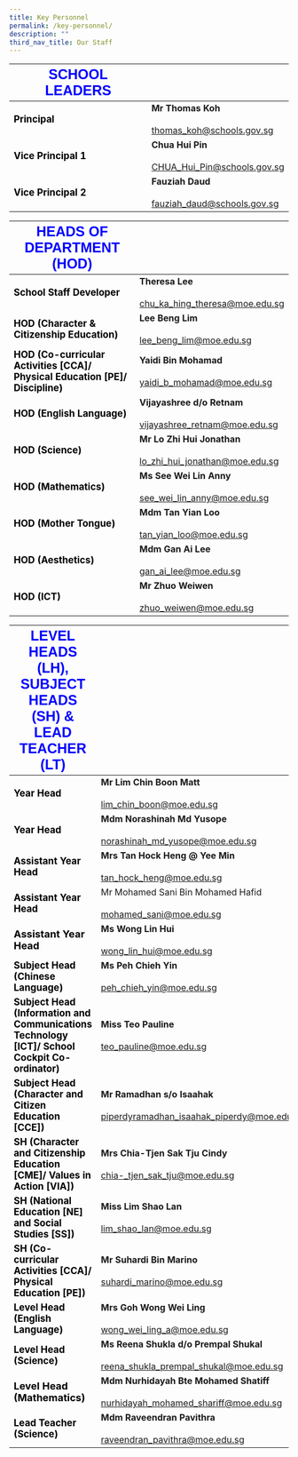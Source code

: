 ```yaml
---
title: Key Personnel
permalink: /key-personnel/
description: ""
third_nav_title: Our Staff
---
```

|  <strong style="color: blue; font-size: 25px; font-family: Arial;">SCHOOL LEADERS</strong>  |                         |
|------------------|----------------------------------------------------|
|<strong style="color: black; font-size: 17px;">Principal</strong>| **Mr Thomas Koh**<br><br><a href="mailto:thomas_koh@schools.gov.sg">thomas_koh@schools.gov.sg</a>     |
| <strong style="color: black; font-size: 17px;">Vice Principal 1 </strong>| **Chua Hui Pin**<br><br><a href="mailto:CHUA_Hui_Pin@schools.gov.sg">CHUA_Hui_Pin@schools.gov.sg</a> |
| <strong style="color: black; font-size: 17px;">Vice Principal 2</strong> | **Fauziah Daud**<br><br><a href="mailto:fauziah_daud@schools.gov.sg">fauziah_daud@schools.gov.sg |



| <strong style="color: blue; font-size: 25px; font-family: Arial;">HEADS OF DEPARTMENT (HOD)</strong>   |                                                       |
|------------------------------------------------------------------|-----------------------------------------------------------------|
| <strong style="color: black; font-size: 17px;">School Staff Developer</strong>    | **Theresa Lee**<br><br><a href="mailto:chu_ka_hing_theresa@moe.edu.sg">chu_ka_hing_theresa@moe.edu.sg           |
| <strong style="color: black; font-size: 17px;">HOD (Character & Citizenship Education) </strong>| **Lee Beng Lim**<br><br><a href="mailto:lee_beng_lim@moe.edu.sg ">lee_beng_lim@moe.edu.sg                  |
| <strong style="color: black; font-size: 17px;">HOD (Co-curricular Activities [CCA]/ Physical Education [PE]/ Discipline) </strong> | **Yaidi Bin Mohamad**<br><br><a href="mailto:yaidi_b_mohamad@moe.edu.sg "> yaidi_b_mohamad@moe.edu.sg         |
| <strong style="color: black; font-size: 17px;">HOD (English Language) </strong>                                                   | **Vijayashree d/o Retnam**<br><br><a href="mailto:vijayashree_retnam@moe.edu.sg ">vijayashree_retnam@moe.edu.sg |
| <strong style="color: black; font-size: 17px;">HOD (Science)</strong>                                                            | **Mr Lo Zhi Hui Jonathan**<br><br><a href="mailto:lo_zhi_hui_jonathan@moe.edu.sg ">lo_zhi_hui_jonathan@moe.edu.sg    |
| <strong style="color: black; font-size: 17px;">HOD (Mathematics)</strong>                                                         | **Ms See Wei Lin Anny**<br><br><a href="mailto:see_wei_lin_anny@moe.edu.sg ">see_wei_lin_anny@moe.edu.sg          |
| <strong style="color: black; font-size: 17px;">HOD (Mother Tongue)</strong>                                                       | **Mdm Tan Yian Loo**<br><br><a href="mailto:tan_yian_loo@moe.edu.sg ">tan_yian_loo@moe.edu.sg                 |
| <strong style="color: black; font-size: 17px;">HOD (Aesthetics)</strong>                                                           | **Mdm Gan Ai Lee**<br><br><a href="mailto:gan_ai_lee@moe.edu.sg ">gan_ai_lee@moe.edu.sg                     |
| <strong style="color: black; font-size: 17px;">HOD (ICT)</strong>                                                                   | **Mr Zhuo Weiwen**<br><br><a href="mailto:zhuo_weiwen@moe.edu.sg ">zhuo_weiwen@moe.edu.sg                |

| <strong style="color: blue; font-size: 25px; font-family: Arial;">LEVEL HEADS (LH), SUBJECT HEADS (SH) & LEAD TEACHER (LT)</strong>                                                  |                                                                                  |
|---------------------------------------------------------------------------------------------|----------------------------------------------------------------------------------|
| <strong style="color: black; font-size: 17px;">Year Head</strong>                                                                                    | **Mr Lim Chin Boon Matt**<br><br><a href="mailto:lim_chin_boon@moe.edu.sg">lim_chin_boon@moe.edu.sg                            |
| <strong style="color: black; font-size: 17px;">Year Head</strong>                         | **Mdm Norashinah Md Yusope**<br><br><a href="mailto:norashinah_md_yusope@moe.edu.sg">norashinah_md_yusope@moe.edu.sg        |
| <strong style="color: black; font-size: 17px;">Assistant Year Head</strong>                                                                         | **Mrs Tan Hock Heng @ Yee Min**<br><br><a href="mailto:tan_hock_heng@moe.edu.sg">tan_hock_heng@moe.edu.sg                      |
| <strong style="color: black; font-size: 17px;">Assistant Year Head</strong>         | Mr Mohamed Sani Bin Mohamed Hafid<br><br><a href="mailto:mohamed_sani@moe.edu.sg">mohamed_sani@moe.edu.sg            |
| <strong style="color: black; font-size: 18px;">Assistant Year Head</strong>                     | **Ms Wong Lin Hui**<br><br><a href="mailto:wong_lin_hui@moe.edu.sg">wong_lin_hui@moe.edu.sg                                   |
| <strong style="color: black; font-size: 17px;">Subject Head (Chinese Language) </strong>                                                            | **Ms Peh Chieh Yin**<br><br><a href="mailto:peh_chieh_yin@moe.edu.sg">peh_chieh_yin@moe.edu.sg                                 |
| <strong style="color: black; font-size: 17px;">Subject Head (Information and Communications Technology [ICT]/ School Cockpit Co-ordinator) </strong> | **Miss Teo Pauline**<br><br><a href="mailto:teo_pauline@moe.edu.sg ">teo_pauline@moe.edu.sg                                   |
|  <strong style="color: black; font-size: 17px;">Subject Head (Character and Citizen Education [CCE]) </strong>                                        | **Mr Ramadhan s/o Isaahak**<br><br><a href="mailto:piperdyramadhan_isaahak_piperdy@moe.edu.sg">piperdyramadhan_isaahak_piperdy@moe.edu.sg       |
| <strong style="color: black; font-size: 17px;">SH (Character and Citizenship Education [CME]/ Values in Action [VIA]) </strong>                      | **Mrs Chia-Tjen Sak Tju Cindy**<br><br><a href="mailto:chia-_tjen_sak_tju@moe.edu.sg">chia-_tjen_sak_tju@moe.edu.sg                 |
| <strong style="color: black; font-size: 17px;">SH (National Education [NE] and Social Studies [SS])  </strong>                                      | **Miss Lim Shao Lan**<br><br><a href="mailto:lim_shao_lan@moe.edu.sg ">lim_shao_lan@moe.edu.sg                                 |
| <strong style="color: black; font-size: 17px;">SH (Co-curricular Activities [CCA]/ Physical Education [PE]) </strong>                               | **Mr Suhardi Bin Marino**<br><br><a href="mailto:suhardi_marino@moe.edu.sg     ">suhardi_marino@moe.edu.sg                           |
| <strong style="color: black; font-size: 17px;">Level Head (English Language)  </strong>                                                              | **Mrs Goh Wong Wei Ling**<br><br><a href="mailto:wong_wei_ling_a@moe.edu.sg    ">wong_wei_ling_a@moe.edu.sg                          |
| <strong style="color: black; font-size: 17px;">Level Head (Science)  </strong>                                                                       | **Ms Reena Shukla d/o Prempal Shukal**<br><br><a href="mailto:reena_shukla_prempal_shukal@moe.edu.sg  ">reena_shukla_prempal_shukal@moe.edu.sg |
| <strong style="color: black; font-size: 18px;">Level Head (Mathematics)  </strong>                                                                    | **Mdm Nurhidayah Bte Mohamed Shatiff**<br><br><a href="mailto:nurhidayah_mohamed_shariff@moe.edu.sg  ">nurhidayah_mohamed_shariff@moe.edu.sg  |
| <strong style="color: black; font-size: 17px;">Lead Teacher (Science)    </strong>                                                                    | **Mdm Raveendran Pavithra**<br><br><a href="mailto:raveendran_pavithra@moe.edu.sg     ">raveendran_pavithra@moe.edu.sg                    |